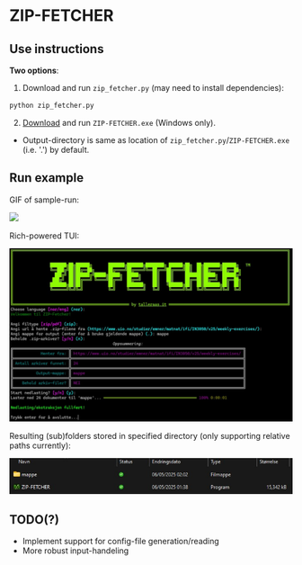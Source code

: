 # ZIP-FETCHER

## Use instructions

**Two options**:

1. Download and run `zip_fetcher.py` (may need to install dependencies):
```bash
python zip_fetcher.py
```

2. [Download](https://github.com/sosttal/zip-fetcher/raw/refs/heads/main/dist/ZIP-FETCHER.exe) and run `ZIP-FETCHER.exe` (Windows only).

- Output-directory is same as location of `zip_fetcher.py`/`ZIP-FETCHER.exe` (i.e. '.') by default.


## Run example

GIF of sample-run:

![](example/animated.gif)

Rich-powered TUI:

![](example/mappe_tui.jpg)

Resulting (sub)folders stored in specified directory (only supporting relative paths currently):

![](example/mappe_explorer.jpg)


## TODO(?)

- Implement support for config-file generation/reading
- More robust input-handeling

<!--
## Explained by Copilot

This file, `zip_fetcher.py`, defines a Python program named `ZIP-FETCHER`. It is a tool designed to download and extract multiple `.zip` archives from a given website. Here's an overview of its functionality:

### Key Features:
1. **Interactive User Interface:**
   - Prompts the user to input a URL containing `.zip` files.
   - Asks for an output directory to save the extracted files.
   - Provides options to keep or delete the `.zip` files after extraction.

2. **Regex-based Validation:**
   - Uses regular expressions to identify `.zip` files and validate folder names.

3. **File Download and Extraction:**
   - Downloads `.zip` files from the provided URL.
   - Extracts their contents into subdirectories based on the `.zip` file names.
   - Optionally deletes the `.zip` files after extraction.

4. **Rich Library for UI Enhancements:**
   - Uses the `rich` Python library to display progress, prompts, tables, and styled messages.
   - Includes a visually appealing ASCII art logo.

5. **Error Handling and Retry Logic:**
   - Handles invalid URLs gracefully by showing error messages and allowing the user to retry.
   - Ensures user inputs are validated before proceeding.

6. **Summary and Confirmation:**
   - Displays a summary table of the operation (e.g., URL, number of `.zip` files found, output directory, etc.) before starting the download.

7. **Core Functionality:**
   - Reads the provided URL's HTML content and finds `.zip` file links.
   - Tracks progress while downloading and extracting files.

### Structure:
- **`LOGO`:** ASCII art displayed at the start of the program.
- **`ZipFetcher` Class:**
  - Contains methods for functionality (`_core`, `_error`, `_retry`, `_validate_input`, etc.).
  - `main()` method serves as the entry point.

### How It Works:
1. **Startup:**
   - Displays a logo and initializes the program.
2. **Input Collection:**
   - Prompts the user for a URL and output directory.
3. **Validation:**
   - Checks if the URL and directory inputs are valid.
4. **Operation Execution:**
   - Downloads and extracts `.zip` files from the provided URL.
   - Deletes `.zip` files if the user opts for cleanup.
5. **Completion:**
   - Displays a success message upon completion.
-->
